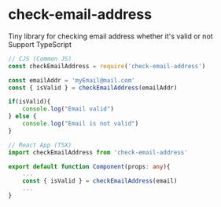 # check-email-address
Tiny library for checking email address whether it's valid or not <br/>
Support TypeScript

```javascript 
// CJS (Common JS)
const checkEmailAddress = require('check-email-address')

const emailAddr = 'myEmail@mail.com'
const { isValid } = checkEmailAddress(emailAddr)

if(isValid){
    console.log("Email valid")
} else {
    console.log("Email is not valid")
}
```

```typescript
// React App (TSX)
import checkEmailAddress from 'check-email-address'

export default function Component(props: any){
    ...
    const { isValid } = checkEmailAddress(email)
    ...
}
```
